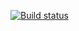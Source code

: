 [![Build status](https://ci.appveyor.com/api/projects/status/oxvc6bfox3ovypvx?svg=true)](https://ci.appveyor.com/project/AnutaSt/ajs-hw-test1-b8o12)